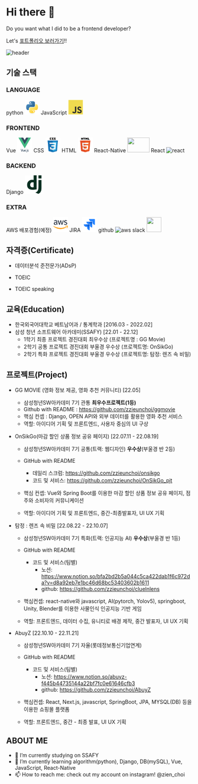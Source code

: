 # Hi there 👋

Do you want what I did to be a frontend developer?

Let's [포트폴리오 보러가기](jieun's_portfolio.pdf)!!



![header](https://capsule-render.vercel.app/api?type=wave&color=auto&height=400&section=header&text=Choi%20JiEun&fontSize=100)

## 기술 스택
### LANGUAGE
python <img src="https://raw.githubusercontent.com/devicons/devicon/master/icons/python/python-original.svg" alt="python" width="40" height="40" style="max-width: 100%;"> JavaScript <img src="https://raw.githubusercontent.com/devicons/devicon/master/icons/javascript/javascript-original.svg" alt="javascript" width="40" height="40" style="max-width: 100%;"> 



### FRONTEND

Vue <img src="https://raw.githubusercontent.com/devicons/devicon/master/icons/vuejs/vuejs-original-wordmark.svg" alt="vuejs" width="40" height="40" style="max-width: 100%;"> CSS <img src="https://raw.githubusercontent.com/devicons/devicon/master/icons/css3/css3-original-wordmark.svg" alt="css3" width="40" height="40" style="max-width: 100%;"> HTML <img src="https://raw.githubusercontent.com/devicons/devicon/master/icons/html5/html5-original-wordmark.svg" alt="html5" width="40" height="40" style="max-width: 100%;"> React-Native <img src="https://t1.daumcdn.net/cfile/tistory/990221445C923EA016" width="60" height="40" style="max-width: 100%;"> React <img src="https://cdn.jsdelivr.net/gh/devicons/devicon/icons/react/react-original.svg" alt="react" width="40" height="40" style="max-width: 100%;"/>



### BACKEND

Django <img src="https://raw.githubusercontent.com/devicons/devicon/master/icons/django/django-plain.svg" alt="django" width="50" height="50" style="max-width: 100%;">



### EXTRA

AWS 배포경험(예정) <img src="https://raw.githubusercontent.com/devicons/devicon/master/icons/amazonwebservices/amazonwebservices-original-wordmark.svg" alt="aws" width="40" height="40" style="max-width: 100%;"> JIRA  <img src="https://raw.githubusercontent.com/devicons/devicon/master/icons/jira/jira-original.svg" alt="aws" width="40" height="40" style="max-width: 100%;"> github <img src="https://cdn.jsdelivr.net/gh/devicons/devicon/icons/github/github-original.svg" alt="aws" width="40" height="40" style="max-width: 100%;"> slack <img src="https://cdn.jsdelivr.net/gh/devicons/devicon/icons/slack/slack-original.svg" width="40" height="40" >



## 자격증(Certificate)

* 데이터분석 준전문가(ADsP) 

* TOEIC
* TOEIC speaking



## 교육(Education)

- 한국외국어대학교 베트남어과 / 통계학과 [2016.03 - 2022.02]
- 삼성 청년 소프트웨어 아카데미(SSAFY) [22.01 - 22.12]
  - 1학기 최종 프로젝트 경진대회 최우수상 (프로젝트명 : GG Movie)
  - 2학기 공통 프로젝트 경진대회 부울경 우수상 (프로젝트명: OnSikGo)
  - 2학기 특화 프로젝트 경진대회 부울경 우수상 (프로젝트명: 탐정: 렌즈 속 비밀)



## 프로젝트(Project)

- GG MOVIE (영화 정보 제공, 영화 추천 커뮤니티) [22.05]
  - 삼성청년SW아카데미 7기 관통 **최우수프로젝트(1등)**
  - Github with README : https://github.com/zzieunchoi/ggmovie
  - 핵심 컨셉 : Django, OPEN API와 외부 데이터를 활용한 영화 추천 서비스
  - 역할: 아이디어 기획 및 프론트엔드, 사용자 중심의 UI 구상



- OnSikGo(마감 할인 상품 정보 공유 페이지) [22.07.11 - 22.08.19]
  - 삼성청년SW아카데미 7기 공통(트랙: 웹디자인) **우수상**(부울경 반 2등)
  
  - GitHub with README
    - 데일리 스크럼: https://github.com/zzieunchoi/onsikgo
    - 코드 및 서비스: https://github.com/zzieunchoi/OnSikGo_pjt
  
  - 핵심 컨셉: Vue와 Spring Boot를 이용한 마감 할인 상품 정보 공유 페이지, 점주와 소비자의 커뮤니케이션
  - 역할: 아이디어 기획 및 프론트엔드, 중간-최종발표자, UI UX 기획
  



- 탐정 : 렌즈 속 비밀 [22.08.22 - 22.10.07]
  - 삼성청년SW아카데미 7기 특화(트랙: 인공지능 AI) **우수상**(부울경 반 1등)

  - GitHub with README
    - 코드 및 서비스(팀별)
      - 노션: https://www.notion.so/bfa2bd2b5a044c5ca422dab1f6c972da?v=d8a92eb7e1bc46d68bc53403602b1611
      - github: https://github.com/zzieunchoi/cluelnlens

  - 핵심컨셉: react-native와 javascript, AI(pytorch, Yolov5), springboot, Unity, Blender를 이용한 사물인식 인공지능 기반 게임
  - 역할: 프론트엔드, 데이터 수집, 유니티로 배경 제작, 중간 발표자, UI UX 기획



- AbuyZ [22.10.10 - 22.11.21]
  - 삼성청년SW아카데미 7기 자율(롯데정보통신기업연계)

  - GitHub with README
    - 코드 및 서비스(팀별)
      - 노션: https://www.notion.so/abuyz-f445b44735144a22bf7fc0e61646cfb3
      - github: https://github.com/zzieunchoi/AbuyZ

  - 핵심컨셉: React, Next.js, javascript, SpringBoot, JPA, MYSQL(DB) 등을 이용한 쇼핑몰 플랫폼
  - 역할: 프론트엔드, 중간 - 최종 발표, UI UX 기획




## ABOUT ME


- 🔭 I’m currently studying on SSAFY
- 🌱 I’m currently learning algorithm(python), Django, DB(mySQL), Vue, JavaScript, React-Native
- 📫 How to reach me: check out my account on instagram! @zien_choi
